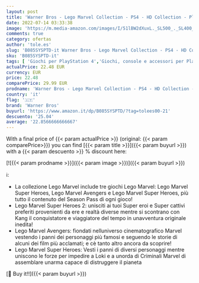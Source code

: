 ```yaml
---
layout: post
title: 'Warner Bros - Lego Marvel Collection - PS4 - HD Collection - PlayStation 4 - Special - PlayStation 4'
date: 2022-07-14 03:33:38
image: 'https://m.media-amazon.com/images/I/51lBW2dXuxL._SL500_._SL400_.jpg'
comments: true
category: ofertas
author: 'tole.es'
slug: 'B085SYSPTD-it Warner Bros - Lego Marvel Collection - PS4 - HD Collection...'
sku: 'B085SYSPTD-it'
tags: [ 'Giochi per PlayStation 4','Giochi, console e accessori per PlayStation 4','Videogiochi','lego','warner bros','🇮🇹', ]
actualPrice: 22.48 EUR
currency: EUR
price: 22.48
comparePrice: 29.99 EUR
prodname: 'Warner Bros - Lego Marvel Collection - PS4 - HD Collection - PlayStation 4 - Special - PlayStation 4'
country: 'it'
flag: '🇮🇹'
brand: 'Warner Bros'
buyurl: 'https://www.amazon.it/dp/B085SYSPTD/?tag=tolees00-21'
descuento: '25.04'
average: '22.8566666666667'
---
```


With a final price of {{< param actualPrice >}} (original: {{< param comparePrice>}}) you can find [{{< param title >}}]({{< param buyurl >}}) with a  {{< param descuento >}} % discount here:

[![{{< param prodname >}}]({{< param image >}})]({{< param buyurl >}})

ℹ️:

- La collezione Lego Marvel include tre giochi Lego Marvel: Lego Marvel Super Heroes, Lego Marvel Avengers e Lego Marvel Super Heroes, più tutto il contenuto del Season Pass di ogni gioco!
- Lego Marvel Super Heroes 2: unisciti ai tuoi Super eroi e Super cattivi preferiti provenienti da ere e realtà diverse mentre si scontrano con Kang il conquistatore e viaggiatore del tempo in unavventura originale inedita!
- Lego Marvel Avengers: fiondati nelluniverso cinematografico Marvel vestendo i panni dei personaggi più famosi e seguendo le storie di alcuni dei film più acclamati; e cè tanto altro ancora da scoprire!
- Lego Marvel Super Heroes: Vesti i panni di diversi personaggi mentre uniscono le forze per impedire a Loki e a unorda di Criminali Marvel di assemblare unarma capace di distruggere il pianeta

[🛒 Buy it!!]({{< param buyurl >}})
